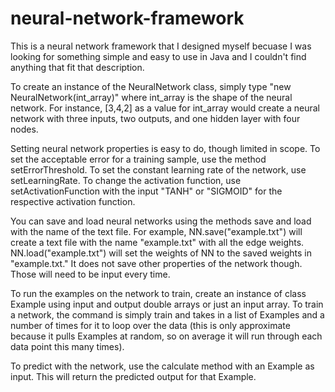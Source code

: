 # neural-network-framework
This is a neural network framework that I designed myself becuase I was looking for something simple and easy to use in Java and I couldn't find anything that fit that description.

To create an instance of the NeuralNetwork class, simply type "new NeuralNetwork(int_array)" where int_array is the shape of the neural network. For instance, [3,4,2] as a value for int_array would create a neural network with three inputs, two outputs, and one hidden layer with four nodes.

Setting neural network properties is easy to do, though limited in scope. To set the acceptable error for a training sample, use the method setErrorThreshold. To set the constant learning rate of the network, use setLearningRate. To change the activation function, use setActivationFunction with the input "TANH" or "SIGMOID" for the respective activation function.

You can save and load neural networks using the methods save and load with the name of the text file. For example, NN.save("example.txt") will create a text file with the name "example.txt" with all the edge weights. NN.load("example.txt") will set the weights of NN to the saved weights in "example.txt." It does not save other properties of the network though. Those will need to be input every time.

To run the examples on the network to train, create an instance of class Example using input and output double arrays or just an input array. To train a network, the command is simply train and takes in a list of Examples and a number of times for it to loop over the data (this is only approximate because it pulls Examples at random, so on average it will run through each data point this many times).

To predict with the network, use the calculate method with an Example as input. This will return the predicted output for that Example.

